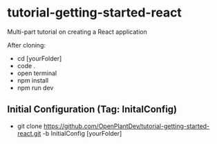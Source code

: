 # tutorial-getting-started-react
Multi-part tutorial on creating a React application

After cloning:
  * cd [yourFolder]
  * code .
  * open terminal
  * npm install
  * npm run dev


## Initial Configuration (Tag: InitalConfig)
  * git clone https://github.com/OpenPlantDev/tutorial-getting-started-react.git -b InitialConfig [yourFolder]
